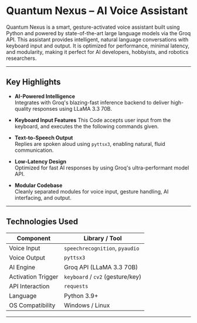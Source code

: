 # **Quantum Nexus – AI Voice Assistant**

Quantum Nexus is a smart, gesture-activated voice assistant built using Python and powered by state-of-the-art large language models via the Groq API. This assistant provides intelligent, natural language conversations with keyboard input and output. It is optimized for performance, minimal latency, and modularity, making it perfect for AI developers, hobbyists, and robotics researchers.

---

##  **Key Highlights**

-  **AI-Powered Intelligence**  
  Integrates with Groq's blazing-fast inference backend to deliver high-quality responses using LLaMA 3.3 70B.

-  **Keyboard Input Features**
   This Code accepts user input from the keyboard, and executes the the following commands given.
  
-  **Text-to-Speech Output**  
  Replies are spoken aloud using `pyttsx3`, enabling natural, fluid communication.

-  **Low-Latency Design**  
  Optimized for fast AI responses by using Groq's ultra-performant model API.

-  **Modular Codebase**  
  Cleanly separated modules for voice input, gesture handling, AI interfacing, and output.

---

##  Technologies Used

| **Component**           | **Library / Tool**   |
|--------------------|--------------------------|
| Voice Input         | `speechrecognition`, `pyaudio` |
| Voice Output        | `pyttsx3`                |
| AI Engine           | Groq API (LLaMA 3.3 70B) |
| Activation Trigger  | `keyboard` / `cv2` (gesture/key) |
| API Interaction     | `requests`               |
| Language            | Python 3.9+              |
| OS Compatibility    | Windows / Linux          |

---


